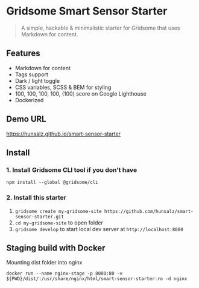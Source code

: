 # Gridsome Smart Sensor Starter

> A simple, hackable & minimalistic starter for Gridsome that uses Markdown for content.

## Features
- Markdown for content
- Tags support
- Dark / light toggle
- CSS variables, SCSS & BEM for styling
- 100, 100, 100, 100, (100) score on Google Lighthouse
- Dockerized

## Demo URL

https://hunsalz.github.io/smart-sensor-starter

## Install

### 1. Install Gridsome CLI tool if you don't have

`npm install --global @gridsome/cli`

### 2. Install this starter

1. `gridsome create my-gridsome-site https://github.com/hunsalz/smart-sensor-starter.git`
2. `cd my-gridsome-site` to open folder
3. `gridsome develop` to start local dev server at `http://localhost:8080`

## Staging build with Docker

Mounting dist folder into nginx
```
docker run --name nginx-stage -p 8080:80 -v ${PWD}/dist/:/usr/share/nginx/html/smart-sensor-starter:ro -d nginx
```